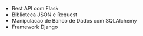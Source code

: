 - Rest API com Flask 
- Biblioteca JSON e Request 
- Manipulacao de Banco de Dados com SQLAlchemy 
- Framework Django
